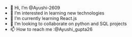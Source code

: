 - 👋 Hi, I’m @Ayushi-2609
- 👀 I’m interested in learning new technologies 
- 🌱 I’m currently learning React.js
- 💞️ I’m looking to collaborate on python and SQL projects
- 📫 How to reach me :@Ayushi_gupta26

<!---
Ayushi-2609/Ayushi-2609 is a ✨ special ✨ repository because its `README.md` (this file) appears on your GitHub profile.
You can click the Preview link to take a look at your changes.
--->
